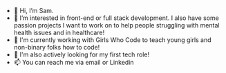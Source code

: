- 👋 Hi, I’m Sam.
- 👀 I’m interested in front-end or full stack development. I also have some passion projects I want to work on to help people struggling with mental health issues and in healthcare!
- 🌱 I'm currently working with Girls Who Code to teach young girls and non-binary folks how to code!
- 💞️ I'm also actively looking for my first tech role!
- 📫 You can reach me via email or Linkedin

<!---
TheRoboticEngineer/TheRoboticEngineer is a ✨ special ✨ repository because its `README.md` (this file) appears on your GitHub profile.
You can click the Preview link to take a look at your changes.
--->
